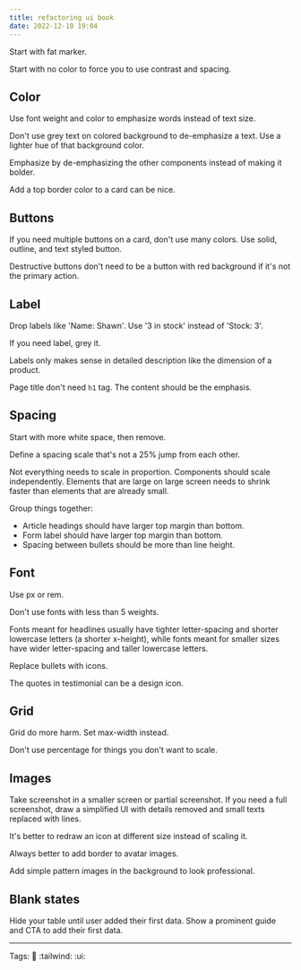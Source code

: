 ```yaml
---
title: refactoring ui book
date: 2022-12-10 19:04
---
```


Start with fat marker.

Start with no color to force you to use contrast and spacing.

## Color

Use font weight and color to emphasize words instead of text size.

Don't use grey text on colored background to de-emphasize a text. Use a lighter hue of that background color.

Emphasize by de-emphasizing the other components instead of making it bolder.

Add a top border color to a card can be nice.

## Buttons

If you need multiple buttons on a card, don't use many colors. Use solid, outline, and text styled button.

Destructive buttons don't need to be a button with red background if it's not the primary action.

## Label

Drop labels like 'Name: Shawn'. Use '3 in stock' instead of 'Stock: 3'.

If you need label, grey it.

Labels only makes sense in detailed description like the dimension of a product.

Page title don't need `h1` tag. The content should be the emphasis.

## Spacing

Start with more white space, then remove.

Define a spacing scale that's not a 25% jump from each other.

Not everything needs to scale in proportion. Components should scale independently. Elements that are large on large screen needs to shrink faster than elements that are already small.

Group things together:
- Article headings should have larger top margin than bottom.
- Form label should have larger top margin than bottom.
- Spacing between bullets should be more than line height.

## Font

Use px or rem.

Don't use fonts with less than 5 weights.

Fonts meant for headlines usually have tighter letter-spacing and shorter lowercase letters (a shorter x-height), while fonts meant for smaller sizes have wider letter-spacing and taller lowercase letters.

Replace bullets with icons.

The quotes in testimonial can be a design icon.

## Grid

Grid do more harm. Set max-width instead.

Don't use percentage for things you don't want to scale.

## Images

Take screenshot in a smaller screen or partial screenshot. If you need a full screenshot, draw a simplified UI with details removed and small texts replaced with lines.

It's better to redraw an icon at different size instead of scaling it.

Always better to add border to avatar images.

Add simple pattern images in the background to look professional.

## Blank states

Hide your table until user added their first data. Show a prominent guide and CTA to add their first data.

----
Tags:
:book:
:tailwind:
:ui:
